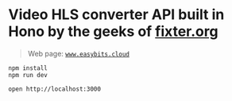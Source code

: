 # Video HLS converter API built in Hono by the geeks of [fixter.org](http://fixter.org)

> Web page: [`www.easybits.cloud`](https://www.easybits.cloud)

```
npm install
npm run dev
```

```
open http://localhost:3000
```
